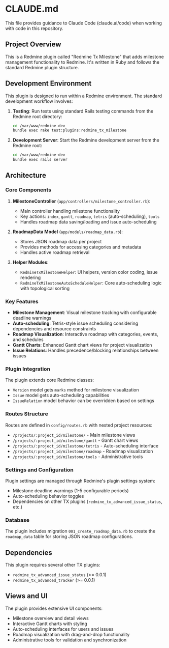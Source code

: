 # CLAUDE.md

This file provides guidance to Claude Code (claude.ai/code) when working with code in this repository.

## Project Overview

This is a Redmine plugin called "Redmine Tx Milestone" that adds milestone management functionality to Redmine. It's written in Ruby and follows the standard Redmine plugin structure.

## Development Environment

This plugin is designed to run within a Redmine environment. The standard development workflow involves:

1. **Testing**: Run tests using standard Rails testing commands from the Redmine root directory:
   ```bash
   cd /var/www/redmine-dev
   bundle exec rake test:plugins:redmine_tx_milestone
   ```

2. **Development Server**: Start the Redmine development server from the Redmine root:
   ```bash
   cd /var/www/redmine-dev
   bundle exec rails server
   ```

## Architecture

### Core Components

1. **MilestoneController** (`app/controllers/milestone_controller.rb`):
   - Main controller handling milestone functionality
   - Key actions: `index`, `gantt`, `roadmap`, `tetris` (auto-scheduling), `tools`
   - Handles roadmap data saving/loading and issue auto-scheduling

2. **RoadmapData Model** (`app/models/roadmap_data.rb`):
   - Stores JSON roadmap data per project
   - Provides methods for accessing categories and metadata
   - Handles active roadmap retrieval

3. **Helper Modules**:
   - `RedmineTxMilestoneHelper`: UI helpers, version color coding, issue rendering
   - `RedmineTxMilestoneAutoScheduleHelper`: Core auto-scheduling logic with topological sorting

### Key Features

- **Milestone Management**: Visual milestone tracking with configurable deadline warnings
- **Auto-scheduling**: Tetris-style issue scheduling considering dependencies and resource constraints
- **Roadmap Visualization**: Interactive roadmap with categories, events, and schedules
- **Gantt Charts**: Enhanced Gantt chart views for project visualization
- **Issue Relations**: Handles precedence/blocking relationships between issues

### Plugin Integration

The plugin extends core Redmine classes:
- `Version` model gets `marks` method for milestone visualization
- `Issue` model gets auto-scheduling capabilities
- `IssueRelation` model behavior can be overridden based on settings

### Routes Structure

Routes are defined in `config/routes.rb` with nested project resources:
- `/projects/:project_id/milestone/` - Main milestone views
- `/projects/:project_id/milestone/gantt` - Gantt chart views
- `/projects/:project_id/milestone/tetris` - Auto-scheduling interface
- `/projects/:project_id/milestone/roadmap` - Roadmap visualization
- `/projects/:project_id/milestone/tools` - Administrative tools

### Settings and Configuration

Plugin settings are managed through Redmine's plugin settings system:
- Milestone deadline warnings (1-5 configurable periods)
- Auto-scheduling behavior toggles
- Dependencies on other TX plugins (`redmine_tx_advanced_issue_status`, etc.)

### Database

The plugin includes migration `001_create_roadmap_data.rb` to create the `roadmap_data` table for storing JSON roadmap configurations.

## Dependencies

This plugin requires several other TX plugins:
- `redmine_tx_advanced_issue_status` (>= 0.0.1) 
- `redmine_tx_advanced_tracker` (>= 0.0.1)

## Views and UI

The plugin provides extensive UI components:
- Milestone overview and detail views
- Interactive Gantt charts with styling
- Auto-scheduling interfaces for users and issues
- Roadmap visualization with drag-and-drop functionality
- Administrative tools for validation and synchronization